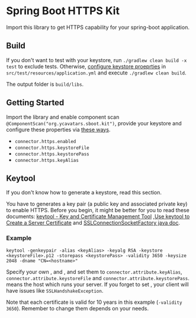 Spring Boot HTTPS Kit
=====================

Import this library to get HTTPS capability for your spring-boot application.

Build
-----

If you don't want to test with your keystore, run `./gradlew clean build -x test` to exclude tests. Otherwise, [configure keystore proeprties](https://github.com/ycavatars/spring-boot-https-kit#getting-started) in `src/test/resources/application.yml` and execute `./gradlew clean build`. 

The output folder is `build/libs`.

Getting Started
---------------

Import the library and enable component scan `@ComponentScan("org.ycavatars.sboot.kit")`, provide your keystore and configure these properties via [these ways](http://docs.spring.io/spring-boot/docs/current-SNAPSHOT/reference/htmlsingle/#boot-features-external-config).

* `connector.https.enabled`
* `connector.https.keystoreFile`
* `connector.https.keystorePass`
* `connector.https.keyAlias`

Keytool
-------

If you don't know how to generate a keystore, read this section.

You have to generates a key pair (a public key and associated private key) to
enable HTTPS. Before you begin, it might be better for you to read these
documents: [keytool - Key and Certificate Management Tool](http://docs.oracle.com/javase/8/docs/technotes/tools/unix/keytool.html) 
,[Use keytool to Create a Server Certificate](http://docs.oracle.com/cd/E19798-01/821-1841/gjrgy/index.html) and [SSLConnectionSocketFactory java doc](https://hc.apache.org/httpcomponents-client-ga/httpclient/apidocs/org/apache/http/conn/ssl/SSLConnectionSocketFactory.html).

### Example

`
keytool -genkeypair -alias <keyAlias> -keyalg RSA -keystore <keystoreFile>.p12
-storepass <keystorePass> -validity 3650 -keysize 2048 -dname "CN=<hostname>"
`

Specify your own <keyAlias>, <keystoreFile> and <keystorePass>, and set them to
`connector.attribute.keyAlias`, `connector.attribute.keystoreFile` and
`connector.attribute.keystorePass`. <hostname> means the host which runs your
server. If you forget to set <hostname>, your client will have issues like
`SSLHandshakeException`.

Note that each certificate is valid for 10 years in this example
(`-validity 3650`). Remember to change them depends on your needs.
